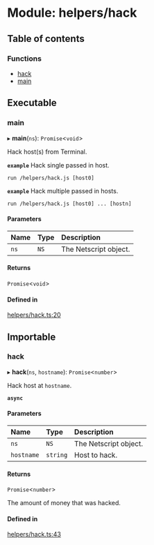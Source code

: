 # Module: helpers/hack

## Table of contents

### Functions

- [hack](../wiki/helpers.hack#hack)
- [main](../wiki/helpers.hack#main)

## Executable

### main

▸ **main**(`ns`): `Promise`<`void`\>

Hack host(s) from Terminal.

**`example`** Hack single passed in host.
```shell
run /helpers/hack.js [host0]
```

**`example`** Hack multiple passed in hosts.
```shell
run /helpers/hack.js [host0] ... [hostn]
```

#### Parameters

| Name | Type | Description |
| :------ | :------ | :------ |
| `ns` | `NS` | The Netscript object. |

#### Returns

`Promise`<`void`\>

#### Defined in

[helpers/hack.ts:20](https://github.com/vladzaharia/bitburner/blob/main/src/helpers/hack.ts#L20)

## Importable

### hack

▸ **hack**(`ns`, `hostname`): `Promise`<`number`\>

Hack host at `hostname`.

**`async`**

#### Parameters

| Name | Type | Description |
| :------ | :------ | :------ |
| `ns` | `NS` | The Netscript object. |
| `hostname` | `string` | Host to hack. |

#### Returns

`Promise`<`number`\>

The amount of money that was hacked.

#### Defined in

[helpers/hack.ts:43](https://github.com/vladzaharia/bitburner/blob/main/src/helpers/hack.ts#L43)
